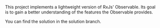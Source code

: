 
This project implements a lightweight version of RxJs' Observable. Its goal is to gain a better understanding of the features the Observable provides.

You can find the solution in the solution branch.

